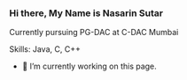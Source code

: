 ### Hi there, My Name is Nasarin Sutar
Currently pursuing PG-DAC at C-DAC Mumbai

Skills: Java, C, C++

- 🔭 I’m currently working on this page. 
